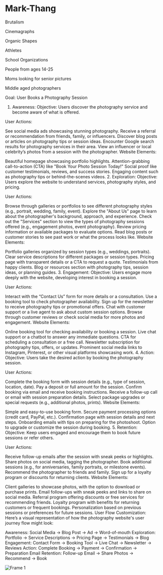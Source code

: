 # Mark-Thang
Brutalism 

Cinemagraphs

Organic Shapes   

Athletes 

School Organizations 

People from ages 14-25

Moms looking for senior pictures 

Middle aged photographers 

Goal: User Books a Photography Session

1. Awareness:
Objective: Users discover the photography service and become aware of what is offered.

User Actions:

See social media ads showcasing stunning photography.
Receive a referral or recommendation from friends, family, or influencers.
Discover blog posts or articles on photography tips or session ideas.
Encounter Google search results for photography services in their area.
View an influencer or local celebrity’s photos from a session with the photographer.
Website Elements:

Beautiful homepage showcasing portfolio highlights.
Attention-grabbing call-to-action (CTA) like "Book Your Photo Session Today!"
Social proof like customer testimonials, reviews, and success stories.
Engaging content such as photography tips or behind-the-scenes videos.
2. Exploration:
Objective: Users explore the website to understand services, photography styles, and pricing.

User Actions:

Browse through galleries or portfolios to see different photography styles (e.g., portrait, wedding, family, event).
Explore the "About Us" page to learn about the photographer's background, approach, and experience.
Check out the "Services" section to view the types of photography sessions offered (e.g., engagement photos, event photography).
Review pricing information or available packages to evaluate options.
Read blog posts or customer stories to see past work or what the process looks like.
Website Elements:

Portfolio galleries organized by session types (e.g., weddings, portraits).
Clear service descriptions for different packages or session types.
Pricing page with transparent details or a CTA to request a quote.
Testimonials from happy clients.
Blog or resources section with photography tips, session ideas, or planning guides.
3. Engagement:
Objective: Users engage more deeply with the website, developing interest in booking a session.

User Actions:

Interact with the “Contact Us” form for more details or a consultation.
Use a booking tool to check photographer availability.
Sign up for the newsletter to receive photography tips or promotional offers.
Chat with customer support or a live agent to ask about custom session options.
Browse through customer reviews or check social media for more photos and engagement.
Website Elements:

Online booking tool for checking availability or booking a session.
Live chat support or a chatbot to answer any immediate questions.
CTA for scheduling a consultation or a free call.
Newsletter subscription for photography tips, offers, or updates.
Prominent social media links to Instagram, Pinterest, or other visual platforms showcasing work.
4. Action:
Objective: Users take the desired action by booking the photography session.

User Actions:

Complete the booking form with session details (e.g., type of session, location, date).
Pay a deposit or full amount for the session.
Confirm booking via email and receive booking instructions.
Receive a follow-up call or email with session preparation details.
Select package upgrades or special requests (e.g., additional photos, prints).
Website Elements:

Simple and easy-to-use booking form.
Secure payment processing options (credit card, PayPal, etc.).
Confirmation page with session details and next steps.
Onboarding emails with tips on preparing for the photoshoot.
Option to upgrade or customize the session during booking.
5. Retention:
Objective: Keep users engaged and encourage them to book future sessions or refer others.

User Actions:

Receive follow-up emails after the session with sneak peeks or highlights.
Share photos on social media, tagging the photographer.
Book additional sessions (e.g., for anniversaries, family portraits, or milestone events).
Recommend the photographer to friends and family.
Sign up for a loyalty program or discounts for returning clients.
Website Elements:

Client galleries to showcase photos, with the option to download or purchase prints.
Email follow-ups with sneak peeks and links to share on social media.
Referral program offering discounts or free services for recommending friends.
Loyalty program with benefits for returning customers or frequent bookings.
Personalization based on previous sessions or preferences for future sessions.
User Flow Customization:
Here’s a visual representation of how the photography website's user journey flow might look:

Awareness: Social Media → Blog Post → Ad → Word-of-mouth
Exploration: Portfolio → Service Descriptions → Pricing Page → Testimonials → Blog
Engagement: Contact Form → Booking Tool → Live Chat → Newsletter → Reviews
Action: Complete Booking → Payment → Confirmation → Preparation Email
Retention: Follow-up Email → Share Photos → Recommend → Book 


![Frame 1](https://github.com/user-attachments/assets/1f8db0a4-f5f0-4752-b06b-5a0c7743c306)

